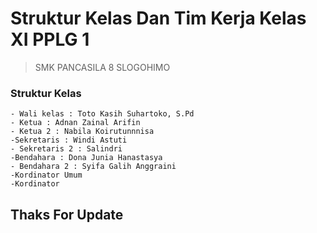 # Struktur Kelas Dan Tim Kerja Kelas XI PPLG 1 
> SMK PANCASILA 8 SLOGOHIMO
### Struktur Kelas
    - Wali kelas : Toto Kasih Suhartoko, S.Pd 
    - Ketua : Adnan Zainal Arifin
    - Ketua 2 : Nabila Koirutunnnisa
    -Sekretaris : Windi Astuti 
    - Sekretaris 2 : Salindri 
    -Bendahara : Dona Junia Hanastasya
    - Bendahara 2 : Syifa Galih Anggraini 
    -Kordinator Umum
    -Kordinator


## Thaks For Update 
